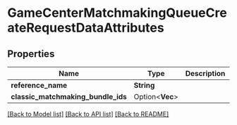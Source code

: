 # GameCenterMatchmakingQueueCreateRequestDataAttributes

## Properties

Name | Type | Description | Notes
------------ | ------------- | ------------- | -------------
**reference_name** | **String** |  | 
**classic_matchmaking_bundle_ids** | Option<**Vec<String>**> |  | [optional]

[[Back to Model list]](../README.md#documentation-for-models) [[Back to API list]](../README.md#documentation-for-api-endpoints) [[Back to README]](../README.md)


